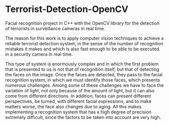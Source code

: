 # Terrorist-Detection-OpenCV
Facial recognition project in C++ with the OpenCV library for the detection of terrorists in surveillance cameras in real time.


The reason for this work is to apply computer vision techniques to achieve a reliable terrorist detection system, in the sense of the number of recognition mistakes it makes and which is also fast enough to be able to be executed. in a security camera in real time.

This type of system is enormously complex and in which the first problem that is presented to us is not that of recognition itself, but that of detecting the faces on the image. Once the faces are detected, they pass to the facial recognition system, in which we must identify those faces, which presents numerous challenges. Among some of these challenges we have to face the variation of light, not only because of the amount of light, but it can also come from different directions. In addition, faces can present different perspectives, be turned, with different facial expressions, and to make matters worse, the face also changes due to aging. All this makes implementing a recognition system that has a high degree of precision extremely difficult, since the factors to be taken into account are very high.
